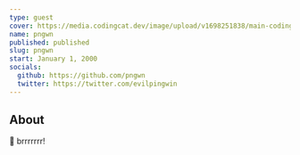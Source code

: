 ```yaml
---
type: guest
cover: https://media.codingcat.dev/image/upload/v1698251838/main-codingcatdev-photo/podcast-guest/b5mz5aTv_400x400.png
name: pngwn
published: published
slug: pngwn
start: January 1, 2000
socials:
  github: https://github.com/pngwn
  twitter: https://twitter.com/evilpingwin
---
```


## About

🐧 brrrrrrr!
